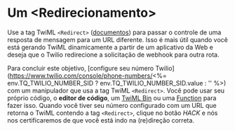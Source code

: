 # Um \<Redirecionamento>

Use a tag TwiML `<Redirect>` ([documentos](https://www.twilio.com/docs/sms/twiml/redirect)) para passar o controle de uma resposta de mensagem para um URL diferente. Isso é mais útil quando você está gerando TwiML dinamicamente a partir de um aplicativo da Web e deseja que o Twilio redirecione a solicitação de webhook para outra rota.

Para concluir este objetivo, \[configure seu número Twilio](https://www.twilio.com/console/phone-numbers/<%= env.TQ_TWILIO_NUMBER_SID ? env.TQ_TWILIO_NUMBER_SID.value : '' %>) com um manipulador que usa a tag TwiML `<Redirect>`. Você pode usar seu próprio código, o **editor de código**, um [TwiML Bin](https://www.twilio.com/console/twiml-bins) ou uma [Function](https://www.twilio.com/console/functions/manage) para fazer isso. Quando você tiver seu número configurado com um URL que retorna o TwiML contendo a tag `<Redirect>`, clique no botão *HACK* e nós nos certificaremos de que você está indo na (re)direção correta.